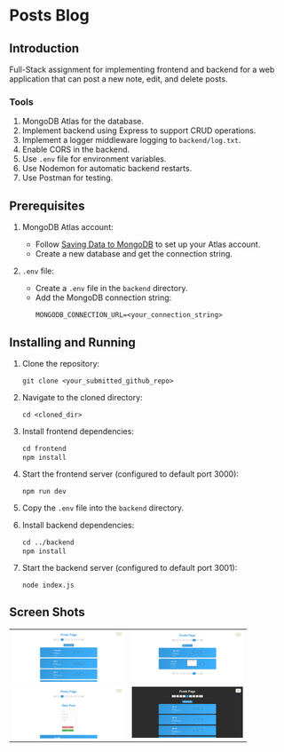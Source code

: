 # Posts Blog

## Introduction

Full-Stack assignment for implementing frontend and backend for a web application that can post a new note, edit, and delete posts.

### Tools
1. MongoDB Atlas for the database.
2. Implement backend using Express to support CRUD operations.
3. Implement a logger middleware logging to `backend/log.txt`.
4. Enable CORS in the backend.
5. Use `.env` file for environment variables.
6. Use Nodemon for automatic backend restarts.
7. Use Postman for testing.

## Prerequisites

1. MongoDB Atlas account:
    - Follow [Saving Data to MongoDB](https://fullstackopen.com/en/part3/saving_data_to_mongo_db#mongo-db) to set up your Atlas account.
    - Create a new database and get the connection string.

2. `.env` file:
    - Create a `.env` file in the `backend` directory.
    - Add the MongoDB connection string:
      ```
      MONGODB_CONNECTION_URL=<your_connection_string>
      ```

## Installing and Running

1. Clone the repository:
    ```
    git clone <your_submitted_github_repo>
    ```

2. Navigate to the cloned directory:
    ```
    cd <cloned_dir>
    ```

3. Install frontend dependencies:
    ```
    cd frontend
    npm install
    ```

4. Start the frontend server (configured to default port 3000):
    ```
    npm run dev
    ```

5. Copy the `.env` file into the `backend` directory.

6. Install backend dependencies:
    ```
    cd ../backend
    npm install
    ```

7. Start the backend server (configured to default port 3001):
    ```
    node index.js
    ```

## Screen Shots
| | |
|:-------------------------:|:-------------------------:|
|<img style="max-width:200px; width:100%"  src="https://github.com/GalEden99/fullStack-PostsBlog/blob/master/images/first%20page.png" alt="SreenShot1" >|<img style="max-width:200px; width:100%"  src="https://github.com/GalEden99/fullStack-PostsBlog/blob/master/images/edit%20last%20page.png" alt="SreenShot1" >
|<img style="max-width:200px; width:100%"  src="https://github.com/GalEden99/fullStack-PostsBlog/blob/master/images/new%20post.png" alt="SreenShot3" >|<img style="max-width:200px; width:100%"  src="https://github.com/GalEden99/fullStack-PostsBlog/blob/master/images/dark%20mode.png" alt="SreenShot4" >
